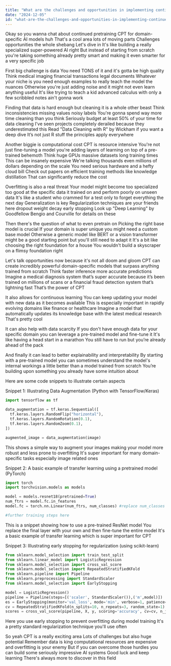 ```yaml
---
title: "What are the challenges and opportunities in implementing continued pretraining (CPT) for domain-specific AI models?"
date: "2024-12-05"
id: "what-are-the-challenges-and-opportunities-in-implementing-continued-pretraining-cpt-for-domain-specific-ai-models"
---
```


Okay so you wanna chat about continued pretraining CPT for domain-specific AI models huh  That's a cool area lots of moving parts  Challenges opportunities the whole shebang  Let's dive in  It's like building a really specialized super-powered AI right  But instead of starting from scratch you're taking something already pretty smart and making it even smarter for a very specific job

First big challenge is data  You need TONS of it and it's gotta be high quality  Think medical imaging  financial transactions  legal documents  Whatever your niche is  you need enough examples to really teach the model the nuances  Otherwise you're just adding noise and it might not even learn anything useful  It's like trying to teach a kid advanced calculus with only a few scribbled notes  ain't gonna work

Finding that data is hard enough but cleaning it is a whole other beast  Think inconsistencies missing values noisy labels  You're gonna spend way more time cleaning than you think  Seriously  budget at least 50% of your time for data cleaning  I've seen projects completely derailed because they underestimated this  Read "Data Cleaning with R" by Wickham if you want a deep dive  It’s not just R stuff the principles apply everywhere

Another biggie is computational cost  CPT is resource intensive  You're not just fine-tuning a model you're adding layers of learning on top of a pre-trained behemoth  Think huge GPUs massive datasets long training times  This can be insanely expensive  We're talking thousands even millions of dollars depending on the scale  You need serious hardware and a hefty cloud bill  Check out papers on efficient training methods like knowledge distillation  That can significantly reduce the cost

Overfitting is also a real threat  Your model might become too specialized  too good at the specific data it trained on and perform poorly on unseen data  It's like a student who crammed for a test only to forget everything the next day  Generalization is key  Regularization techniques are your friends here dropout weight decay early stopping  Look up "Deep Learning" by Goodfellow Bengio and Courville for details on these

Then there's the question of what to even pretrain on  Picking the right base model is crucial  If your domain is super unique you might need a custom base model  Otherwise a generic model like BERT or a vision transformer might be a good starting point but you'll still need to adapt it  It's a bit like choosing the right foundation for a house  You wouldn't build a skyscraper on a flimsy foundation right

Let's talk opportunities now because it's not all doom and gloom  CPT can create incredibly powerful domain-specific models that surpass anything trained from scratch  Think faster inference more accurate predictions  Imagine a medical diagnosis system that’s super accurate because it’s been trained on millions of scans  or a financial fraud detection system that’s lightning fast  That’s the power of CPT

It also allows for continuous learning  You can keep updating your model with new data as it becomes available  This is especially important in rapidly evolving domains like finance or healthcare  Imagine a model that automatically updates its knowledge base with the latest medical research  That's pretty cool

It can also help with data scarcity  If you don't have enough data for your specific domain you can leverage a pre-trained model and fine-tune it  It's like having a head start in a marathon  You still have to run but you’re already ahead of the pack

And finally it can lead to better explainability and interpretability  By starting with a pre-trained model you can sometimes understand the model's internal workings a little better than a model trained from scratch  You’re building upon something you already have some intuition about

Here are some code snippets to illustrate certain aspects


Snippet 1:  Illustrating Data Augmentation (Python with TensorFlow/Keras)

```python
import tensorflow as tf

data_augmentation = tf.keras.Sequential([
  tf.keras.layers.RandomFlip("horizontal"),
  tf.keras.layers.RandomRotation(0.1),
  tf.keras.layers.RandomZoom(0.1),
])

augmented_image = data_augmentation(image)
```

This shows a simple way to augment your images  making your model more robust and less prone to overfitting  It's super important for many domain-specific tasks especially image related ones

Snippet 2:  A basic example of transfer learning using a pretrained model (PyTorch)

```python
import torch
import torchvision.models as models

model = models.resnet18(pretrained=True)
num_ftrs = model.fc.in_features
model.fc = torch.nn.Linear(num_ftrs, num_classes) #replace num_classes with the number of classes in your dataset

#further training steps here
```

This is a snippet showing how to use a pre-trained ResNet model  You replace the final layer with your own and then fine-tune the entire model  It's a basic example of transfer learning which is super important for CPT

Snippet 3:  Illustrating early stopping for regularization (using scikit-learn)

```python
from sklearn.model_selection import train_test_split
from sklearn.linear_model import LogisticRegression
from sklearn.model_selection import cross_val_score
from sklearn.model_selection import RepeatedStratifiedKFold
from sklearn.pipeline import Pipeline
from sklearn.preprocessing import StandardScaler
from sklearn.model_selection import EarlyStopping

model = LogisticRegression()
pipeline = Pipeline(steps=[('scaler', StandardScaler()),('m',model)])
es = EarlyStopping(monitor='val_loss', mode='min', verbose=1, patience=10)
cv = RepeatedStratifiedKFold(n_splits=10, n_repeats=3, random_state=1)
scores = cross_val_score(pipeline, X, y, scoring='accuracy', cv=cv, n_jobs=-1, error_score='raise')
```

Here you use early stopping to prevent overfitting during model training  It's a pretty standard regularization technique you'll use often



So yeah CPT is a really exciting area  Lots of challenges but also huge potential  Remember data is king computational resources are expensive and overfitting is your enemy  But if you can overcome those hurdles you can build some seriously impressive AI systems  Good luck and keep learning  There's always more to discover in this field
